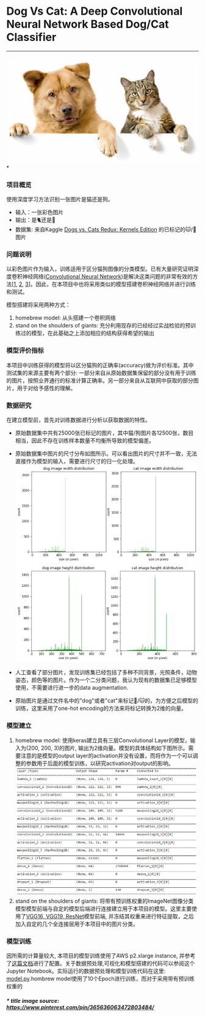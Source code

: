 # Dog Vs Cat: A Deep Convolutional Neural Network Based Dog/Cat Classifier

---
![DogVsCat](./resource/dog_vs_cat.jpg) *



### 项目概览
使用深度学习方法识别一张图片是猫还是狗。

* 输入：一张彩色图片
* 输出：是🐈还是🐩
* 数据集: 来自Kaggle [Dogs vs. Cats Redux: Kernels Edition](https://www.kaggle.com/c/dogs-vs-cats-redux-kernels-edition) 的已标记的🐱/🐶图片

### 问题说明
以彩色图片作为输入，训练适用于区分猫狗图像的分类模型。已有大量研究证明深度卷积神经网络([Convolutional Neural Network](https://en.wikipedia.org/wiki/Convolutional_neural_network))是解决这类问题的非常有效的方法[[1](https://arxiv.org/abs/1409.1556), [2](https://papers.nips.cc/paper/4824-imagenet-classification-with-deep-convolutional-neural-networks.pdf), [3](http://papers.nips.cc/paper/4824-imagenet-classification-with-deep-convolutional-neural-networks)]。因此，在本项目中也将采用类似的模型搭建卷积神经网络并进行训练和测试。

模型搭建将采用两种方式：
 
 1. homebrew model: 从头搭建一个卷积网络
 2. stand on the shoulders of giants: 充分利用现存的已经经过实战检验的预训练过的模型，在此基础之上添加相应的结构获得希望的输出
 
### 模型评价指标 
本项目中训练获得的模型将以区分猫狗的正确率(accuracy)做为评价标准。其中测试集的来源主要有两个部分: 一部分来自从原始数据集保留的部分没有用于训练的图片，按照业界通行的标准计算正确率。另一部分来自从互联网中获取的部分图片，用于对给予感性的理解。

### 数据研究
在建立模型前，首先对训练数据进行分析以获取数据的特性。

* 原始数据集中共有25000张已标记的图片，其中猫/狗图片各12500张，数目相当，因此不存在训练样本数量不均衡所导致的模型偏差。
* 原始数据集中图片的尺寸分布如图所示。可以看出图片的尺寸并不一致，无法直接作为模型的输入，需要进行尺寸的归一化处理。
![width](./resource/width_distribution.png)
![height](./resource/height_distribution.png)

* 人工查看了部分图片，发现训练集已经包括了多种不同背景，光照条件，动物姿态，颜色等的图片。作为一个二分类问题，我认为现有的数据集已足够模型使用，不需要进行进一步的data augmentation.
* 原始图片是通过文件名中的"dog"或者"cat"来标记🐶/🐱的，为方便之后模型的训练，这里采用了one-hot encoding的方法来将标记转换为2维的向量。

### 模型建立
1. homebrew model:
	使用keras建立具有三层Convolutional Layer的模型，输入为(200, 200, 3)的图片, 输出为2维向量。模型的具体结构如下图所示。需要注意的是模型的output layer的activation并没有设置，而将作为一个可以调整的参数用于后面的模型训练，以研究activation对output的影响。
	![homebrew_model](./resource/homebrew_model.jpg)
2.  stand on the shoulders of giants: 
    将带有预训练权重的ImageNet图像分类模型模型前端与自定的模型后端进行连接建立用于本项目的模型。这里主要使用了[VGG16, VGG19, ResNet](https://keras.io/applications/)模型前端, 并冻结其权重来进行特征提取，之后加入自定的几个全连接层用于本项目中的图片分类。

### 模型训练
因所需的计算量较大, 本项目的模型训练使用了AWS p2.xlarge instance, 并参考了[这篇文档](http://discussions.youdaxue.com/t/aws/30961)进行了配置。关于数据预处理,可视化和模型搭建的代码可以参阅这个Jupyter Notebook。实际运行的数据预处理和模型训练代码在这里: [model.py](./model.py).hombrew model使用了10个Epoch进行训练，而对于采用带有预训练权重的 



##### * title image source: https://www.pinterest.com/pin/365636063472803484/

